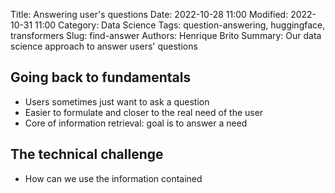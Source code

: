 Title: Answering user's questions
Date: 2022-10-28 11:00
Modified: 2022-10-31 11:00
Category: Data Science
Tags: question-answering, huggingface, transformers
Slug: find-answer
Authors: Henrique Brito
Summary: Our data science approach to answer users' questions

## Going back to fundamentals

- Users sometimes just want to ask a question
- Easier to formulate and closer to the real need of the user
- Core of information retrieval: goal is to answer a need

## The technical challenge

- How can we use the information contained 